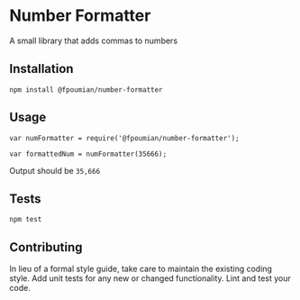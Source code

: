 Number Formatter
=========

A small library that adds commas to numbers

## Installation

  `npm install @fpoumian/number-formatter`

## Usage

    var numFormatter = require('@fpoumian/number-formatter');

    var formattedNum = numFormatter(35666);
  
  
  Output should be `35,666`


## Tests

  `npm test`

## Contributing

In lieu of a formal style guide, take care to maintain the existing coding style. Add unit tests for any new or changed functionality. Lint and test your code.